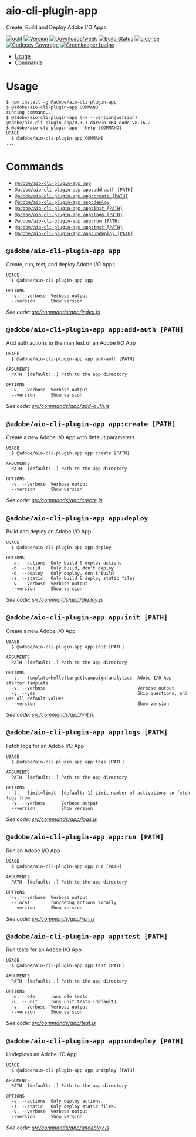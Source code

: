 aio-cli-plugin-app
==================

Create, Build and Deploy Adobe I/O Apps

[![oclif](https://img.shields.io/badge/cli-oclif-brightgreen.svg)](https://oclif.io)
[![Version](https://img.shields.io/npm/v/aio-cli-plugin-app.svg)](https://npmjs.org/package/@adobe/aio-cli-plugin-app)
[![Downloads/week](https://img.shields.io/npm/dw/aio-cli-plugin-app.svg)](https://npmjs.org/package/@adobe/aio-cli-plugin-app)
[![Build Status](https://travis-ci.org/adobe/aio-cli-plugin-app.svg?branch=master)](https://travis-ci.org/adobe/aio-cli-plugin-app)
[![License](https://img.shields.io/badge/License-Apache%202.0-blue.svg)](https://opensource.org/licenses/Apache-2.0)
[![Codecov Coverage](https://img.shields.io/codecov/c/github/adobe/aio-cli-plugin-app/master.svg?style=flat-square)](https://codecov.io/gh/adobe/aio-cli-plugin-app/)
[![Greenkeeper badge](https://badges.greenkeeper.io/adobe/aio-cli-plugin-app.svg)](https://greenkeeper.io/)

<!-- toc -->
* [Usage](#usage)
* [Commands](#commands)
<!-- tocstop -->
# Usage
<!-- usage -->
```sh-session
$ npm install -g @adobe/aio-cli-plugin-app
$ @adobe/aio-cli-plugin-app COMMAND
running command...
$ @adobe/aio-cli-plugin-app (-v|--version|version)
@adobe/aio-cli-plugin-app/0.3.3 darwin-x64 node-v8.16.2
$ @adobe/aio-cli-plugin-app --help [COMMAND]
USAGE
  $ @adobe/aio-cli-plugin-app COMMAND
...
```
<!-- usagestop -->
# Commands
<!-- commands -->
* [`@adobe/aio-cli-plugin-app app`](#adobeaio-cli-plugin-app-app)
* [`@adobe/aio-cli-plugin-app app:add-auth [PATH]`](#adobeaio-cli-plugin-app-appadd-auth-path)
* [`@adobe/aio-cli-plugin-app app:create [PATH]`](#adobeaio-cli-plugin-app-appcreate-path)
* [`@adobe/aio-cli-plugin-app app:deploy`](#adobeaio-cli-plugin-app-appdeploy)
* [`@adobe/aio-cli-plugin-app app:init [PATH]`](#adobeaio-cli-plugin-app-appinit-path)
* [`@adobe/aio-cli-plugin-app app:logs [PATH]`](#adobeaio-cli-plugin-app-applogs-path)
* [`@adobe/aio-cli-plugin-app app:run [PATH]`](#adobeaio-cli-plugin-app-apprun-path)
* [`@adobe/aio-cli-plugin-app app:test [PATH]`](#adobeaio-cli-plugin-app-apptest-path)
* [`@adobe/aio-cli-plugin-app app:undeploy [PATH]`](#adobeaio-cli-plugin-app-appundeploy-path)

## `@adobe/aio-cli-plugin-app app`

Create, run, test, and deploy Adobe I/O Apps

```
USAGE
  $ @adobe/aio-cli-plugin-app app

OPTIONS
  -v, --verbose  Verbose output
  --version      Show version
```

_See code: [src/commands/app/index.js](https://github.com/adobe/aio-cli-plugin-app/blob/0.3.3/src/commands/app/index.js)_

## `@adobe/aio-cli-plugin-app app:add-auth [PATH]`

Add auth actions to the manifest of an Adobe I/O App

```
USAGE
  $ @adobe/aio-cli-plugin-app app:add-auth [PATH]

ARGUMENTS
  PATH  [default: .] Path to the app directory

OPTIONS
  -v, --verbose  Verbose output
  --version      Show version
```

_See code: [src/commands/app/add-auth.js](https://github.com/adobe/aio-cli-plugin-app/blob/0.3.3/src/commands/app/add-auth.js)_

## `@adobe/aio-cli-plugin-app app:create [PATH]`

Create a new Adobe I/O App with default parameters

```
USAGE
  $ @adobe/aio-cli-plugin-app app:create [PATH]

ARGUMENTS
  PATH  [default: .] Path to the app directory

OPTIONS
  -v, --verbose  Verbose output
  --version      Show version
```

_See code: [src/commands/app/create.js](https://github.com/adobe/aio-cli-plugin-app/blob/0.3.3/src/commands/app/create.js)_

## `@adobe/aio-cli-plugin-app app:deploy`

Build and deploy an Adobe I/O App

```
USAGE
  $ @adobe/aio-cli-plugin-app app:deploy

OPTIONS
  -a, --actions  Only build & deploy actions
  -b, --build    Only build, don't deploy
  -d, --deploy   Only deploy, don't build
  -s, --static   Only build & deploy static files
  -v, --verbose  Verbose output
  --version      Show version
```

_See code: [src/commands/app/deploy.js](https://github.com/adobe/aio-cli-plugin-app/blob/0.3.3/src/commands/app/deploy.js)_

## `@adobe/aio-cli-plugin-app app:init [PATH]`

Create a new Adobe I/O App

```
USAGE
  $ @adobe/aio-cli-plugin-app app:init [PATH]

ARGUMENTS
  PATH  [default: .] Path to the app directory

OPTIONS
  -t, --template=hello|target|campaign|analytics  Adobe I/O App starter template
  -v, --verbose                                   Verbose output
  -y, --yes                                       Skip questions, and use all default values
  --version                                       Show version
```

_See code: [src/commands/app/init.js](https://github.com/adobe/aio-cli-plugin-app/blob/0.3.3/src/commands/app/init.js)_

## `@adobe/aio-cli-plugin-app app:logs [PATH]`

Fetch logs for an Adobe I/O App

```
USAGE
  $ @adobe/aio-cli-plugin-app app:logs [PATH]

ARGUMENTS
  PATH  [default: .] Path to the app directory

OPTIONS
  -l, --limit=limit  [default: 1] Limit number of activations to fetch logs from
  -v, --verbose      Verbose output
  --version          Show version
```

_See code: [src/commands/app/logs.js](https://github.com/adobe/aio-cli-plugin-app/blob/0.3.3/src/commands/app/logs.js)_

## `@adobe/aio-cli-plugin-app app:run [PATH]`

Run an Adobe I/O App

```
USAGE
  $ @adobe/aio-cli-plugin-app app:run [PATH]

ARGUMENTS
  PATH  [default: .] Path to the app directory

OPTIONS
  -v, --verbose  Verbose output
  --local        run/debug actions locally
  --version      Show version
```

_See code: [src/commands/app/run.js](https://github.com/adobe/aio-cli-plugin-app/blob/0.3.3/src/commands/app/run.js)_

## `@adobe/aio-cli-plugin-app app:test [PATH]`

Run tests for an Adobe I/O App

```
USAGE
  $ @adobe/aio-cli-plugin-app app:test [PATH]

ARGUMENTS
  PATH  [default: .] Path to the app directory

OPTIONS
  -e, --e2e      runs e2e tests.
  -u, --unit     runs unit tests (default).
  -v, --verbose  Verbose output
  --version      Show version
```

_See code: [src/commands/app/test.js](https://github.com/adobe/aio-cli-plugin-app/blob/0.3.3/src/commands/app/test.js)_

## `@adobe/aio-cli-plugin-app app:undeploy [PATH]`

Undeploys an Adobe I/O App

```
USAGE
  $ @adobe/aio-cli-plugin-app app:undeploy [PATH]

ARGUMENTS
  PATH  [default: .] Path to the app directory

OPTIONS
  -a, --actions  Only deploy actions.
  -s, --static   Only deploy static files.
  -v, --verbose  Verbose output
  --version      Show version
```

_See code: [src/commands/app/undeploy.js](https://github.com/adobe/aio-cli-plugin-app/blob/0.3.3/src/commands/app/undeploy.js)_
<!-- commandsstop -->
